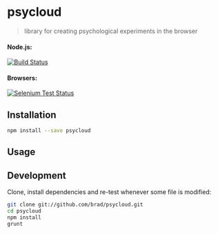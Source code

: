 # psycloud

> library for creating psychological experiments in the browser

#### Node.js:
[![Build Status](https://travis-ci.org//psycloud.png)](https://travis-ci.org//psycloud)

#### Browsers:
[![Selenium Test Status](https://saucelabs.com/browser-matrix/_psycloud.svg)](https://saucelabs.com/u/_psycloud)


## Installation

```sh
npm install --save psycloud
```

## Usage

## Development

Clone, install dependencies and re-test whenever some file is modified:

```sh
git clone git://github.com/brad/psycloud.git
cd psycloud
npm install
grunt
```
